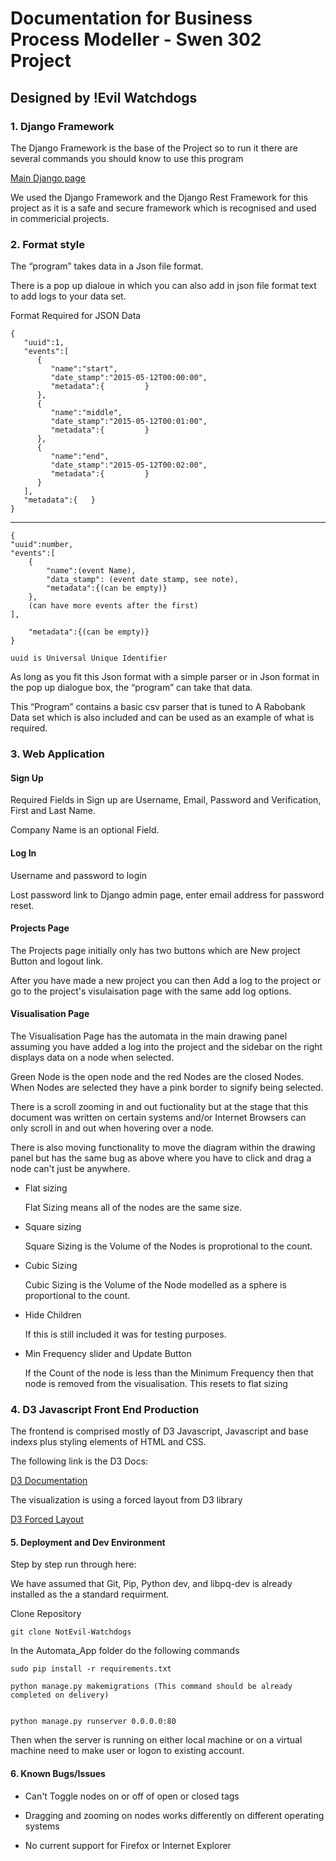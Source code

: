 # Documentation for Business Process Modeller  -  Swen 302 Project

## Designed by !Evil Watchdogs


### 1.	Django Framework

The Django Framework is the base of the Project so to run it there are several commands you should know to use this program

[Main Django page](https://www.djangoproject.com/)

We used the Django Framework and the Django Rest Framework for this project as it is a safe and secure framework which is recognised and used in commericial projects.




### 2.	Format style

The “program” takes data in a Json file format. 

There is a pop up dialoue in which you can also add in json file format text to add logs to your data set.

Format Required for JSON Data


```
{
   "uuid":1,
   "events":[
      {
         "name":"start",
         "date_stamp":"2015-05-12T00:00:00",
         "metadata":{         }
      },
      {
         "name":"middle",
         "date_stamp":"2015-05-12T00:01:00",
         "metadata":{         }
      },
      {
         "name":"end",
         "date_stamp":"2015-05-12T00:02:00",
         "metadata":{         }
      }
   ],
   "metadata":{   }
}
```

---------------------------------------------------------------------

```
{
"uuid":number, 
"events":[
	{
		"name":(event Name), 
		"data_stamp": (event date stamp, see note),
		"metadata":{(can be empty)}
	}, 
	(can have more events after the first)
],

	"metadata":{(can be empty)}
}

uuid is Universal Unique Identifier
```


As long as you fit this Json format with a simple parser or in Json format in the pop up dialogue box, the “program” can take that data.


This “Program” contains a basic csv parser that is tuned to A Rabobank Data set which is also included and can be used as an example of what is required.


### 3. Web Application

#### Sign Up

Required Fields in Sign up are Username, Email, Password and Verification, First and Last Name.

Company Name is an optional Field.


#### Log In

Username and password to login

Lost password link to Django admin page, enter email address for password reset.


#### Projects Page

The Projects page initially only has two buttons which are New project Button and logout link.

After you have made a new project you can then Add a log to the project or go to the project's visulaisation page with the same add log options.

#### Visualisation Page

The Visualisation Page has the automata in the main drawing panel assuming you have added a log into the project and the sidebar on the right displays data on a node when selected.

Green Node is the open node and the red Nodes are the closed Nodes.
When Nodes are selected they have a pink border to signify being selected.

There is a scroll zooming in and out fuctionality but at the stage that this document was written on certain systems and/or Internet Browsers can only scroll in and out when hovering over a node.

There is also moving functionality to move the diagram within the drawing panel but has the same bug as above where you have to click and drag a node can't just be anywhere.

- Flat sizing 

	Flat Sizing means all of the nodes are the same size.

- Square sizing

	Square Sizing is the Volume of the Nodes is proprotional to the count.

- Cubic Sizing

	Cubic Sizing is the Volume of the Node modelled as a sphere is proportional to the count.

- Hide Children

	If this is still included it was for testing purposes.

- Min Frequency slider and Update Button

	If the Count of the node is less than the Minimum Frequency then that node is removed from the visualisation.
	This resets to flat sizing

### 4. D3 Javascript Front End Production

The frontend is comprised mostly of D3 Javascript, Javascript and base indexs plus styling elements of HTML and CSS.

The following link is the D3 Docs:

[D3 Documentation](https://github.com/mbostock/d3/wiki)

The visualization is using a forced layout from D3 library

[D3 Forced Layout](https://github.com/mbostock/d3/wiki/Force-Layout)


#### 5. Deployment and Dev Environment

Step by step run through here:

We have assumed that Git, Pip, Python dev, and libpq-dev is already installed as the a standard requirment.

Clone Repository
```
git clone NotEvil-Watchdogs
```

In the Automata_App folder do the following commands

```
sudo pip install -r requirements.txt

python manage.py makemigrations (This command should be already completed on delivery)


python manage.py runserver 0.0.0.0:80

```

Then when the server is running on either local machine or on a virtual machine need to make user or logon to existing account.



#### 6. Known Bugs/Issues

* Can't Toggle nodes on or off of open or closed tags

* Dragging and zooming on nodes works differently on different operating systems

* No current support for Firefox or Internet Explorer


